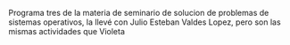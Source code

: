 Programa tres de la materia de seminario de solucion de problemas de sistemas operativos, la llevé con Julio Esteban Valdes Lopez, pero son las mismas actividades que Violeta
